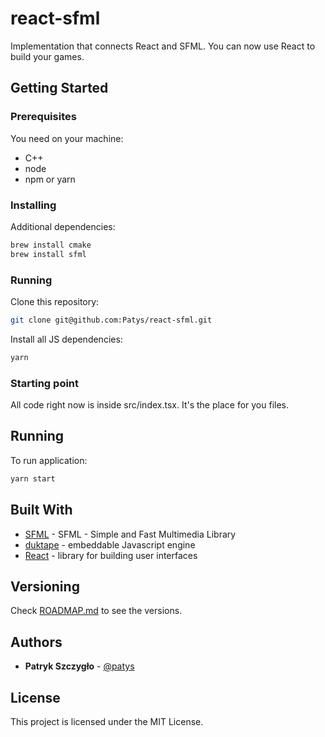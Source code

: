 # react-sfml

Implementation that connects React and SFML. You can now use React to build your games.

## Getting Started

### Prerequisites

You need on your machine:
 - C++
 - node
 - npm or yarn

### Installing

Additional dependencies:
```bash
brew install cmake
brew install sfml
```

### Running

Clone this repository:
```bash
git clone git@github.com:Patys/react-sfml.git
```

Install all JS dependencies:
```bash
yarn
```

### Starting point

All code right now is inside src/index.tsx. It's the place for you files.

## Running

To run application:
```bash
yarn start
```

## Built With

* [SFML](https://www.sfml-dev.org/index.php) - SFML - Simple and Fast Multimedia Library
* [duktape](https://duktape.org/index.html) - embeddable Javascript engine
* [React](https://reactjs.org/) - library for building user interfaces

## Versioning

Check [ROADMAP.md](ROADMAP.md) to see the versions.

## Authors

* **Patryk Szczygło** - [@patys](https://github.com/Patys)

## License

This project is licensed under the MIT License.
